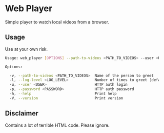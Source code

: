 Web Player
==========

Simple player to watch local videos from a browser.

Usage
------

Use at your own risk.

```bash
Usage: web_player [OPTIONS] --path-to-videos <PATH_TO_VIDEOS> --user <USER> --password <PASSWORD>

Options:

  -v, --path-to-videos <PATH_TO_VIDEOS>  Name of the person to greet
  -l, --log-level <LOG_LEVEL>            Number of times to greet [default: DEBUG]
  -u, --user <USER>                      HTTP auth login
  -p, --password <PASSWORD>              HTTP auth password
  -h, --help                             Print help
  -V, --version                          Print version
```

Disclaimer
----------
Contains a lot of terrible HTML code. Please ignore.